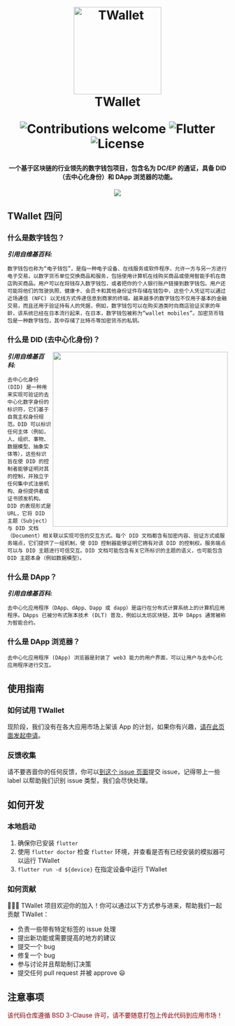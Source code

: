 <h1 align="center">
  <br>
  <a href="https://blockchain.thoughtworks.cn/twallet/"><img src="./assets/images/t-wallet.png" alt="TWallet" width="200"></a>
  <br>
  TWallet
  <br>
  <p align="center">
    <img src="https://img.shields.io/badge/contributions-welcome-orange.svg" alt="Contributions welcome">
    <img src="https://img.shields.io/badge/flutter-1.20.0-informational" alt="Flutter">
    <img src="https://img.shields.io/badge/License-BSD%203--Clause-blue.svg" alt="License">
  </p>
</h1>

<h4 align="center">一个基于区块链的行业领先的数字钱包项目，包含名为 DC/EP 的通证，具备 DID（去中心化身份）和 DApp 浏览器的功能。</h4>

<p align="center">
  <img src="https://blockchain.thoughtworks.cn/wp-content/uploads/2020/06/ScreenCut_Pay.svg">
</p>

## TWallet 四问

### 什么是数字钱包？

***引用自维基百科:***

`数字钱包也称为“电子钱包”，是指一种电子设备、在线服务或软件程序，允许一方与另一方进行电子交易，以数字货币单位交换商品和服务，包括使用计算机在线购买商品或使用智能手机在商店购买商品。用户可以在将钱存入数字钱包，或者把你的个人银行账户链接到数字钱包。用户还可能将他们的驾驶执照、健康卡、会员卡和其他身份证件存储在钱包中，这些个人凭证可以通过近场通信 (NFC) 以无线方式传递信息到商家的终端。越来越多的数字钱包不仅用于基本的金融交易，而且还用于验证持有人的凭据，例如，数字钱包可以在购买酒类时向商店验证买家的年龄，该系统已经在日本流行起来，在日本，数字钱包被称为“wallet mobiles”。加密货币钱包是一种数字钱包，其中存储了比特币等加密货币的私钥。`

### 什么是 DID (去中心化身份)？

<img width="400px" src="https://blockchain.thoughtworks.cn/wp-content/uploads/2020/06/ScreenCut_Identity.svg" align="right">

***引用自维基百科:***

`去中心化身份 (DID) 是一种用来实现可验证的去中心化数字身份的标识符，它们基于自我主权身份规范。DID 可以标识任何主体（例如，人、组织、事物、数据模型、抽象实体等），这些标识旨在使 DID 的控制者能够证明对其的控制，并独立于任何集中式注册机构、身份提供者或证书颁发机构。DID 的表现形式是 URL，它将 DID 主题（Subject）与 DID 文档（Document）相关联以实现可信的交互方式。每个 DID 文档都含有加密内容、验证方式或服务端点，它们提供了一组机制，使 DID 控制器能够证明它拥有对该 DID 的控制权。服务端点可以与 DID 主题进行可信交互。DID 文档可能包含有关它所标识的主题的语义，也可能包含 DID 主题本身（例如数据模型）。`

### 什么是 DApp？

***引用自维基百科:***

`去中心化应用程序（DApp、dApp、Dapp 或 dapp）是运行在分布式计算系统上的计算机应用程序。DApps 已被分布式账本技术 (DLT) 普及，例如以太坊区块链，其中 DApps 通常被称为智能合约。`

### 什么是 DApp 浏览器？

`去中心化应用程序 (DApp) 浏览器是封装了 web3 能力的用户界面，可以让用户与去中心化应用程序进行交互。`

## 使用指南

### 如何试用 TWallet

现阶段，我们没有在各大应用市场上架该 App 的计划，如果你有兴趣，[请在此页面发起申请](https://blockchain.thoughtworks.cn/twallet/)。

### 反馈收集

请不要吝啬你的任何反馈，你可以[到这个 issue 页面](https://github.com/tw-bc-group/TWallet/issues)提交 issue，记得带上一些 label 以帮助我们识别 issue 类型，我们会尽快处理。

## 如何开发

### 本地启动

1. 确保你已安装 ```flutter```
2. 使用 ```flutter doctor``` 检查 `flutter` 环境，并查看是否有已经安装的模拟器可以运行 TWallet
3. ```flutter run -d ${device}``` 在指定设备中运行 TWallet

### 如何贡献

🎉🎉🎉 TWallet 项目欢迎你的加入！你可以通过以下方式参与进来，帮助我们一起贡献 TWallet：

- 负责一些带有特定标签的 issue 处理
- 提出新功能或需要提高的地方的建议
- 提交一个 bug
- 修复一个 bug
- 参与讨论并且帮助制订决策
- 提交任何 pull request 并被 approve 😃

## 注意事项

<p style="color: darkred;">该代码仓库遵循 BSD 3-Clause 许可，请不要随意打包上传此代码到应用市场！</p>
